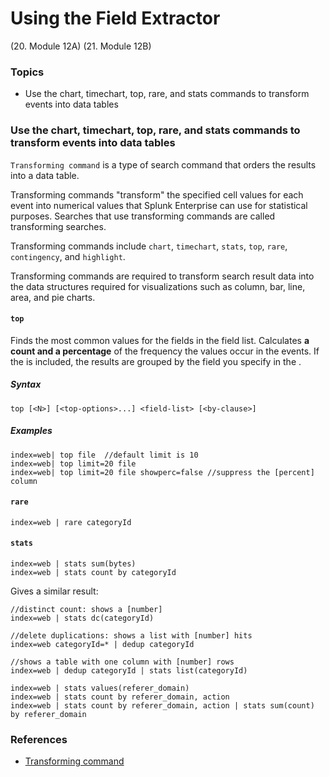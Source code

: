 # Using the Field Extractor
(20. Module 12A)
(21. Module 12B)
### Topics
* Use the chart, timechart, top, rare, and stats commands to transform events into data tables

### Use the chart, timechart, top, rare, and stats commands to transform events into data tables
`Transforming command` is a type of search command that orders the results into a data table. 

Transforming commands "transform" the specified cell values for each event into numerical values that Splunk Enterprise can use for statistical purposes. Searches that use transforming commands are called transforming searches.

Transforming commands include `chart`, `timechart`, `stats`, `top`, `rare`, `contingency`, and `highlight`.

Transforming commands are required to transform search result data into the data structures required for visualizations such as column, bar, line, area, and pie charts.

#### `top`
Finds the most common values for the fields in the field list. Calculates **a count and a percentage** of the frequency the values occur in the events. If the <by-clause> is included, the results are grouped by the field you specify in the <by-clause>.
  
  
##### Syntax
```
top [<N>] [<top-options>...] <field-list> [<by-clause>]
```
##### Examples
```
index=web| top file  //default limit is 10
index=web| top limit=20 file
index=web| top limit=20 file showperc=false //suppress the [percent] column
```
#### `rare`
```
index=web | rare categoryId

```
#### `stats`
```
index=web | stats sum(bytes)
index=web | stats count by categoryId
```
Gives a similar result:
```
//distinct count: shows a [number]
index=web | stats dc(categoryId)

//delete duplications: shows a list with [number] hits
index=web categoryId=* | dedup categoryId
  
//shows a table with one column with [number] rows
index=web | dedup categoryId | stats list(categoryId)
```
```
index=web | stats values(referer_domain)
index=web | stats count by referer_domain, action
index=web | stats count by referer_domain, action | stats sum(count) by referer_domain
```
  
  
### References
* [Transforming command](https://docs.splunk.com/Splexicon:Transformingcommand)
